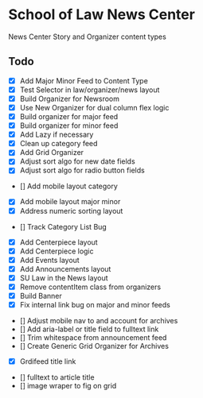 # School of Law News Center

News Center Story and Organizer content types

## Todo

- [x] Add Major Minor Feed to Content Type
- [x] Test Selector in law/organizer/news layout
- [x] Build Organizer for Newsroom
- [x] Use New Organizer for dual column flex logic
- [x] Build organizer for major feed
- [x] Build organizer for minor feed
- [x] Add Lazy if necessary
- [x] Clean up category feed
- [x] Add Grid Organizer
- [x] Adjust sort algo for new date fields
- [x] Adjust sort algo for radio button fields
- [] Add mobile layout category
- [x] Add mobile layout major minor
- [x] Address numeric sorting layout
- [] Track Category List Bug
- [x] Add Centerpiece layout
- [x] Add Centerpiece logic
- [x] Add Events layout
- [x] Add Announcements layout
- [x] SU Law in the News layout
- [x] Remove contentItem class from organizers
- [x] Build Banner
- [x] Fix internal link bug on major and minor feeds
- [] Adjust mobile nav to and account for archives
- [] Add aria-label or title field to fulltext link
- [] Trim whitespace from announcement feed
- [] Create Generic Grid Organizer for Archives
- [x] Grdifeed title link
- [] fulltext to article title
- [] image wraper to fig on grid
